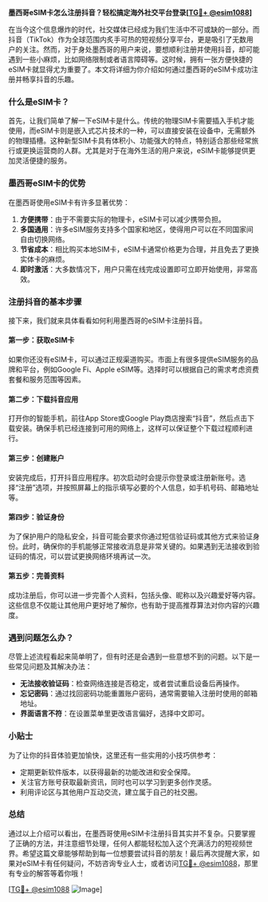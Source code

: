 **墨西哥eSIM卡怎么注册抖音？轻松搞定海外社交平台登录[[TG💪+ @esim1088](https://t.me/s/esim1088)]**

在当今这个信息爆炸的时代，社交媒体已经成为我们生活中不可或缺的一部分。而抖音（TikTok）作为全球范围内炙手可热的短视频分享平台，更是吸引了无数用户的关注。然而，对于身处墨西哥的用户来说，要想顺利注册并使用抖音，却可能遇到一些小麻烦，比如网络限制或者语言障碍等。这时候，拥有一张方便快捷的eSIM卡就显得尤为重要了。本文将详细为你介绍如何通过墨西哥的eSIM卡成功注册并畅享抖音的乐趣。

### 什么是eSIM卡？

首先，让我们简单了解一下eSIM卡是什么。传统的物理SIM卡需要插入手机才能使用，而eSIM卡则是嵌入式芯片技术的一种，可以直接安装在设备中，无需额外的物理插槽。这种新型SIM卡具有体积小、功能强大的特点，特别适合那些经常旅行或更换运营商的人群。尤其是对于在海外生活的用户来说，eSIM卡能够提供更加灵活便捷的服务。

### 墨西哥eSIM卡的优势

在墨西哥使用eSIM卡有许多显著优势：

1. **方便携带**：由于不需要实际的物理卡，eSIM卡可以减少携带负担。
2. **多国通用**：许多eSIM服务支持多个国家和地区，使得用户可以在不同国家间自由切换网络。
3. **节省成本**：相比购买本地SIM卡，eSIM卡通常价格更为合理，并且免去了更换实体卡的麻烦。
4. **即时激活**：大多数情况下，用户只需在线完成设置即可立即开始使用，非常高效。

### 注册抖音的基本步骤

接下来，我们就来具体看看如何利用墨西哥的eSIM卡注册抖音。

#### 第一步：获取eSIM卡

如果你还没有eSIM卡，可以通过正规渠道购买。市面上有很多提供eSIM服务的品牌和平台，例如Google Fi、Apple eSIM等。选择时可以根据自己的需求考虑资费套餐和服务范围等因素。

#### 第二步：下载抖音应用

打开你的智能手机，前往App Store或Google Play商店搜索“抖音”，然后点击下载安装。确保手机已经连接到可用的网络上，这样可以保证整个下载过程顺利进行。

#### 第三步：创建账户

安装完成后，打开抖音应用程序。初次启动时会提示你登录或注册新账号。选择“注册”选项，并按照屏幕上的指示填写必要的个人信息，如手机号码、邮箱地址等。

#### 第四步：验证身份

为了保护用户的隐私安全，抖音可能会要求你通过短信验证码或其他方式来验证身份。此时，确保你的手机能够正常接收消息是非常关键的。如果遇到无法接收到验证码的情况，可以尝试更换网络环境再试一次。

#### 第五步：完善资料

成功注册后，你可以进一步完善个人资料，包括头像、昵称以及兴趣爱好等内容。这些信息不仅能让其他用户更好地了解你，也有助于提高推荐算法对你内容的兴趣度。

### 遇到问题怎么办？

尽管上述流程看起来简单明了，但有时还是会遇到一些意想不到的问题。以下是一些常见问题及其解决办法：

- **无法接收验证码**：检查网络连接是否稳定，或者尝试重启设备后再操作。
- **忘记密码**：通过找回密码功能重置账户密码，通常需要输入注册时使用的邮箱地址。
- **界面语言不符**：在设置菜单里更改语言偏好，选择中文即可。

### 小贴士

为了让你的抖音体验更加愉快，这里还有一些实用的小技巧供参考：

- 定期更新软件版本，以获得最新的功能改进和安全保障。
- 关注官方账号获取最新资讯，同时也可以学习到更多创作灵感。
- 利用评论区与其他用户互动交流，建立属于自己的社交圈。

### 总结

通过以上介绍可以看出，在墨西哥使用eSIM卡注册抖音其实并不复杂。只要掌握了正确的方法，并注意细节处理，任何人都能轻松加入这个充满活力的短视频世界。希望这篇文章能够帮助到每一位想要尝试抖音的朋友！最后再次提醒大家，如果对eSIM卡有任何疑问，不妨咨询专业人士，或者访问[TG💪+ @esim1088](https://t.me/s/esim1088)，那里有专业的解答等着你哦！

[[TG💪+ @esim1088](https://t.me/s/esim1088) ![Image](https://i.postimg.cc/4NQfJmqS/Snipaste-2025-05-13-00-14-12.png)]